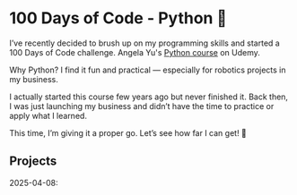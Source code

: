 # 100 Days of Code - Python 🐍

I’ve recently decided to brush up on my programming skills and started a 100 Days of Code challenge. Angela Yu's [Python course](https://www.udemy.com/course/100-days-of-code/) on Udemy.

Why Python? I find it fun and practical — especially for robotics projects in my business.

I actually started this course few years ago but never finished it. Back then, I was just launching my business and didn’t have the time to practice or apply what I learned.

This time, I’m giving it a proper go. Let’s see how far I can get! 🚀

## Projects

2025-04-08: 
